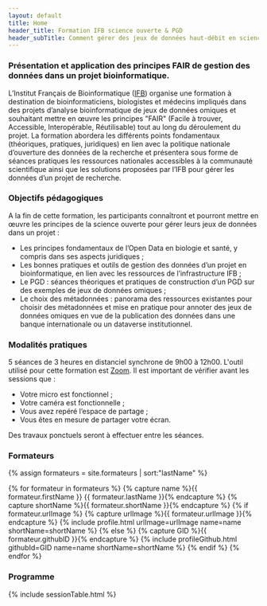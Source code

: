 ```yaml
---
layout: default
title: Home
header_title: Formation IFB science ouverte & PGD 
header_subTitle: Comment gérer des jeux de données haut-débit en sciences de la vie et de la santé 
---
```


### Présentation et application des principes FAIR de gestion des données dans un projet bioinformatique.

L’Institut Français de Bioinformatique ([IFB](https://www.france-bioinformatique.fr/)) organise une formation à destination de bioinformaticiens, biologistes et médecins impliqués dans des projets d’analyse bioinformatique de jeux de données omiques et souhaitant mettre en œuvre les principes "FAIR" (Facile à trouver, Accessible, Interopérable, Réutilisable) tout au long du déroulement du projet. La formation abordera les différents points fondamentaux (théoriques, pratiques, juridiques) en lien avec la politique nationale d’ouverture des données de la recherche et présentera sous forme de séances pratiques les ressources nationales accessibles à la communauté scientifique ainsi que les solutions proposées par l’IFB pour gérer les données d’un projet de recherche.

### Objectifs pédagogiques

A la fin de cette formation, les participants connaîtront et pourront mettre en œuvre les principes de la science ouverte pour gérer leurs jeux de données dans un projet :

- Les principes fondamentaux de l’Open Data en biologie et santé, y compris dans ses aspects juridiques ;
- Les bonnes pratiques et outils de gestion des données d’un projet en bioinformatique, en lien avec les ressources de l’infrastructure IFB ;
- Le PGD : séances théoriques et pratiques de construction d’un PGD sur des exemples de jeux de données omiques ;
- Le choix des métadonnées : panorama des ressources existantes pour choisir des métadonnées et mise en pratique pour annoter des jeux de données omiques en vue de la publication des données dans une banque internationale ou un dataverse institutionnel.

### Modalités pratiques

5 séances de 3 heures en distanciel synchrone de 9h00 à 12h00. L'outil utilisé pour cette formation est [Zoom](https://zoom.us/). Il est important de vérifier avant les sessions que :

- Votre micro est fonctionnel ;
- Votre caméra est fonctionnelle ;
- Vous avez repéré l’espace de partage ;
- Vous êtes en mesure de partager votre écran.

Des travaux ponctuels seront à effectuer entre les séances.

### Formateurs

{% assign formateurs = site.formateurs | sort:"lastName" %}

{% for formateur in formateurs %}
    {% capture name %}{{ formateur.firstName }} {{ formateur.lastName }}{% endcapture %}
    {% capture shortName %}{{ formateur.shortName }}{% endcapture %}
    {% if formateur.urlImage %}
        {% capture urlImage %}{{ formateur.urlImage }}{% endcapture %}
        {% include profile.html urlImage=urlImage name=name shortName=shortName %}
    {% else %}
        {% capture GID %}{{ formateur.githubID }}{% endcapture %}
        {% include profileGithub.html githubId=GID name=name shortName=shortName %}
    {% endif %}
{% endfor %}

### Programme

{% include sessionTable.html %}  

